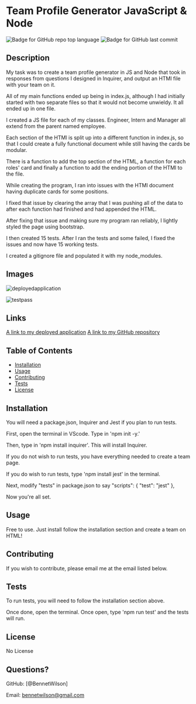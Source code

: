 # Team Profile Generator JavaScript & Node
  ![Badge for GitHub repo top language](https://img.shields.io/github/languages/top/BennetWilson/team-profile-generator?style=flat&logo=appveyor) ![Badge for GitHub last commit](https://img.shields.io/github/last-commit/BennetWilson/team-profile-generator?style=flat&logo=appveyor)
  

  
  
  ## Description 
  
  My task was to create a team profile generator in JS and Node that took in responses from questions I designed in Inquirer, and output an HTMl file with your team on it.

  All of my main functions ended up being in index.js, although I had initially started with two separate files so that it would not become unwieldy. It all ended up in one file.

  I created a JS file for each of my classes. Engineer, Intern and Manager all extend from the parent named employee.

  Each section of the HTMl is split up into a different function in index.js, so that I could create a fully functional document while still having the cards be modular.

  There is a function to add the top section of the HTML, a function for each roles' card and finally a function to add the ending portion of the HTMl to the file.

  While creating the program, I ran into issues with the HTMl document having duplicate cards for some positions.

  I fixed that issue by clearing the array that I was pushing all of the data to after each function had finished and had appended the HTML.

  After fixing that issue and making sure my program ran reliably, I lightly styled the page using bootstrap.

  I then created 15 tests. After I ran the tests and some failed, I fixed the issues and now have 15 working tests.

  I created a gitignore file and populated it with my node_modules.


  ## Images
![deployedapplication](https://user-images.githubusercontent.com/90366376/148845336-876352de-e3ac-47d3-9188-b0153d687e20.PNG)

![testpass](https://user-images.githubusercontent.com/90366376/148845302-150247d5-f4c0-405b-a2ba-8b49b67fdc10.PNG)


  ## Links
  [A link to my deployed application](https://bennetwilson.github.io/team-profile-generator/)
  [A link to my GitHub repository](https://github.com/BennetWilson/team-profile-generator)

  ## Table of Contents
  * [Installation](#installation)
  * [Usage](#usage)
  * [Contributing](#contributing)
  * [Tests](#tests)
  * [License](#license)
  
  ## Installation
  
  You will need a package.json, Inquirer and Jest if you plan to run tests.

  First, open the terminal in VScode. Type in 'npm init -y.'

  Then, type in 'npm install inquirer'. This will install Inquirer.

  If you do not wish to run tests, you have everything needed to create a team page.

  If you do wish to run tests, type 'npm install jest' in the terminal.

  Next, modify "tests" in package.json to say "scripts": {
    "test": "jest"
  },

  Now you're all set.


  
  ## Usage 
  
  Free to use. Just install follow the installation section and create a team on HTML!
  
  ## Contributing

 If you wish to contribute, please email me at the email listed below. 
  
  
  
  
  ## Tests
  
 To run tests, you will need to follow the installation section above.

 Once done, open the terminal. Once open, type 'npm run test' and the tests will run.
  
  
  
  ## License

No License
  
  
  
  
  ## Questions?
 
  GitHub: [@BennetWilson]
  
  Email: bennetwilson@gmail.com
  